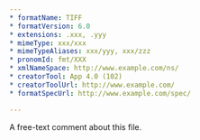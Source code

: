 ```yaml
---
* formatName: TIFF
* formatVersion: 6.0
* extensions: .xxx, .yyy
* mimeType: xxx/xxx
* mimeTypeAliases: xxx/yyy, xxx/zzz
* pronomId: fmt/XXX
* xmlNameSpace: http://www.example.com/ns/
* creatorTool: App 4.0 (102)
* creatorToolUrl: http://www.example.com/
* formatSpecUrl: http://www.example.com/spec/

---
```


A free-text comment about this file.
